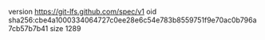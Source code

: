 version https://git-lfs.github.com/spec/v1
oid sha256:cbe4a1000334064727c0ee28e6c54e783b8559751f9e70ac0b796a7cb57b7b41
size 1289
